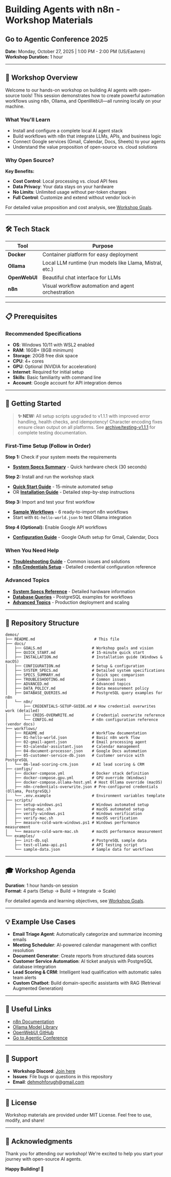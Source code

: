 # Building Agents with n8n - Workshop Materials
## Go to Agentic Conference 2025

**Date:** Monday, October 27, 2025 | 1:00 PM - 2:00 PM (US/Eastern)  
**Workshop Duration:** 1 hour

---

## 🎯 Workshop Overview

Welcome to our hands-on workshop on building AI agents with open-source tools! This session demonstrates how to create powerful automation workflows using n8n, Ollama, and OpenWebUI—all running locally on your machine.

### What You'll Learn

- Install and configure a complete local AI agent stack
- Build workflows with n8n that integrate LLMs, APIs, and business logic
- Connect Google services (Gmail, Calendar, Docs, Sheets) to your agents
- Understand the value proposition of open-source vs. cloud solutions

### Why Open Source?

**Key Benefits:**
- **Cost Control**: Local processing vs. cloud API fees
- **Data Privacy**: Your data stays on your hardware  
- **No Limits**: Unlimited usage without per-token charges
- **Full Control**: Customize and extend without vendor lock-in

For detailed value proposition and cost analysis, see [Workshop Goals](./docs/GOALS.md).

---

## 🛠️ Tech Stack

| Tool | Purpose |
|------|---------|
| **Docker** | Container platform for easy deployment |
| **Ollama** | Local LLM runtime (run models like Llama, Mistral, etc.) |
| **OpenWebUI** | Beautiful chat interface for LLMs |
| **n8n** | Visual workflow automation and agent orchestration |

---

## 📋 Prerequisites

### Recommended Specifications
- **OS**: Windows 10/11 with WSL2 enabled
- **RAM**: 16GB+ (8GB minimum)
- **Storage**: 20GB free disk space
- **CPU**: 4+ cores
- **GPU**: Optional (NVIDIA for acceleration)
- **Internet**: Required for initial setup
- **Skills**: Basic familiarity with command line
- **Account**: Google account for API integration demos

---

## 🚀 Getting Started

> **✨ NEW:** All setup scripts upgraded to v1.1.1 with improved error handling, health checks, and idempotency! Character encoding fixes ensure clean output on all platforms. See [archive/testing-v1.1.1](./archive/testing-v1.1.1/) for complete testing documentation.

### First-Time Setup (Follow in Order)

**Step 1:** Check if your system meets the requirements
- **[System Specs Summary](./docs/SPECS_SUMMARY.md)** - Quick hardware check (30 seconds)

**Step 2:** Install and run the workshop stack
- **[Quick Start Guide](./docs/QUICK_START.md)** - 15-minute automated setup
- OR **[Installation Guide](./docs/INSTALLATION.md)** - Detailed step-by-step instructions

**Step 3:** Import and test your first workflow
- **[Sample Workflows](./workflows/)** - 6 ready-to-import n8n workflows
- Start with `01-hello-world.json` to test Ollama integration

**Step 4 (Optional):** Enable Google API workflows
- **[Configuration Guide](./docs/CONFIGURATION.md)** - Google OAuth setup for Gmail, Calendar, Docs

### When You Need Help

- **[Troubleshooting Guide](./docs/TROUBLESHOOTING.md)** - Common issues and solutions
- **[n8n Credentials Setup](./docs/n8n/CREDENTIALS-SETUP-GUIDE.md)** - Detailed credential configuration reference

### Advanced Topics

- **[System Specs Reference](./docs/SYSTEM_SPECS.md)** - Detailed hardware information
- **[Database Queries](./docs/DATABASE_QUERIES.md)** - PostgreSQL examples for workflows
- **[Advanced Topics](./docs/ADVANCED.md)** - Production deployment and scaling

---

## 📁 Repository Structure

```
demos/
├── README.md                          # This file
├── docs/
│   ├── GOALS.md                      # Workshop goals and vision
│   ├── QUICK_START.md                # 15-minute quick start
│   ├── INSTALLATION.md               # Installation guide (Windows & macOS)
│   ├── CONFIGURATION.md              # Setup & configuration
│   ├── SYSTEM_SPECS.md               # Detailed system specifications
│   ├── SPECS_SUMMARY.md              # Quick spec comparison
│   ├── TROUBLESHOOTING.md            # Common issues
│   ├── ADVANCED.md                   # Advanced topics
│   ├── DATA_POLICY.md                # Data measurement policy
│   ├── DATABASE_QUERIES.md           # PostgreSQL query examples for n8n
│   └── n8n/
│       ├── CREDENTIALS-SETUP-GUIDE.md # How credential overwrites work (detailed)
│       ├── CREDS-OVERWRITE.md        # Credential overwrite reference
│       └── CONFIG.md                 # n8n configuration reference (vendor docs)
├── workflows/
│   ├── README.md                     # Workflow documentation
│   ├── 01-hello-world.json           # Basic n8n work flow
│   ├── 02-gmail-agent.json           # Email processing agent
│   ├── 03-calendar-assistant.json    # Calendar management
│   ├── 04-document-processor.json    # Google Docs automation
│   ├── 05-customer-service-db.json   # Customer service with PostgreSQL
│   └── 06-lead-scoring-crm.json      # AI lead scoring & CRM
├── configs/
│   ├── docker-compose.yml            # Docker stack definition
│   ├── docker-compose.gpu.yml        # GPU override (Windows)
│   ├── docker-compose.ollama-host.yml # Host Ollama override (macOS)
│   ├── n8n-credentials-overwrite.json # Pre-configured credentials (Ollama, PostgreSQL)
│   └── .env.example                  # Environment variables template
├── scripts/
│   ├── setup-windows.ps1             # Windows automated setup
│   ├── setup-mac.sh                  # macOS automated setup
│   ├── verify-windows.ps1            # Windows verification
│   ├── verify-mac.sh                 # macOS verification
│   ├── measure-cold-warm-windows.ps1 # Windows performance measurement
│   └── measure-cold-warm-mac.sh      # macOS performance measurement
└── examples/
    ├── init-db.sql                   # PostgreSQL sample data
    ├── test-ollama-api.ps1           # API testing script
    └── sample-data.json              # Sample data for workflows
```

---

## 🎓 Workshop Agenda

**Duration**: 1 hour hands-on session  
**Format**: 4 parts (Setup → Build → Integrate → Scale)

For detailed agenda and learning objectives, see [Workshop Goals](./docs/GOALS.md).

---

## 💡 Example Use Cases

- **Email Triage Agent**: Automatically categorize and summarize incoming emails
- **Meeting Scheduler**: AI-powered calendar management with conflict resolution
- **Document Generator**: Create reports from structured data sources
- **Customer Service Automation**: AI ticket analysis with PostgreSQL database integration
- **Lead Scoring & CRM**: Intelligent lead qualification with automatic sales team alerts
- **Custom Chatbot**: Build domain-specific assistants with RAG (Retrieval Augmented Generation)

---

## 🔗 Useful Links

- [n8n Documentation](https://docs.n8n.io/)
- [Ollama Model Library](https://ollama.ai/library)
- [OpenWebUI GitHub](https://github.com/open-webui/open-webui)
- [Go to Agentic Conference](https://www.gotoagentic.ai/)

---

## 🤝 Support

- **Workshop Discord**: [Join here](#)
- **Issues**: File bugs or questions in this repository
- **Email**: dehmohforugh@gmail.com

---

## 📝 License

Workshop materials are provided under MIT License. Feel free to use, modify, and share!

---

## 🙏 Acknowledgments

Thank you for attending our workshop! We're excited to help you start your journey with open-source AI agents.

**Happy Building! 🚀**

